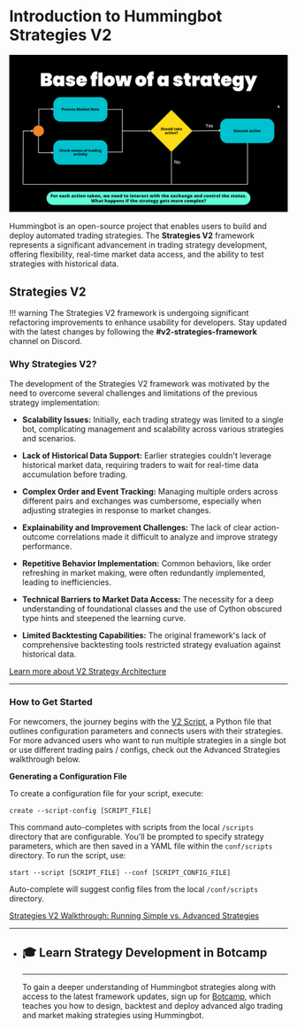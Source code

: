 # Introduction to Hummingbot Strategies V2 

![](../v2-strategies/diagrams/8.png)

Hummingbot is an open-source project that enables users to build and deploy automated trading strategies. The **Strategies V2** framework represents a significant advancement in trading strategy development, offering flexibility, real-time market data access, and the ability to test strategies with historical data.

## Strategies V2

!!! warning
    The Strategies V2 framework is undergoing significant refactoring improvements to enhance usability for developers. Stay updated with the latest changes by following the **#v2-strategies-framework** channel on Discord.

### Why Strategies V2?

The development of the Strategies V2 framework was motivated by the need to overcome several challenges and limitations of the previous strategy implementation:

- **Scalability Issues:** Initially, each trading strategy was limited to a single bot, complicating management and scalability across various strategies and scenarios.

- **Lack of Historical Data Support:** Earlier strategies couldn't leverage historical market data, requiring traders to wait for real-time data accumulation before trading.

- **Complex Order and Event Tracking:** Managing multiple orders across different pairs and exchanges was cumbersome, especially when adjusting strategies in response to market changes.

- **Explainability and Improvement Challenges:** The lack of clear action-outcome correlations made it difficult to analyze and improve strategy performance.

- **Repetitive Behavior Implementation:** Common behaviors, like order refreshing in market making, were often redundantly implemented, leading to inefficiencies.

- **Technical Barriers to Market Data Access:** The necessity for a deep understanding of foundational classes and the use of Cython obscured type hints and steepened the learning curve.

- **Limited Backtesting Capabilities:** The original framework's lack of comprehensive backtesting tools restricted strategy evaluation against historical data.

[Learn more about V2 Strategy Architecture](../v2-strategies/)

---

### How to Get Started

For newcomers, the journey begins with the [V2 Script](../scripts/index.md), a Python file that outlines configuration parameters and connects users with their strategies. For more advanced users who want to run multiple strategies in a single bot or use different trading pairs / configs, check out the Advanced Strategies walkthrough below. 

**Generating a Configuration File**

To create a configuration file for your script, execute:

```shell
create --script-config [SCRIPT_FILE]
```

This command auto-completes with scripts from the local `/scripts` directory that are configurable. You'll be prompted to specify strategy parameters, which are then saved in a YAML file within the `conf/scripts` directory. To run the script, use:

```shell
start --script [SCRIPT_FILE] --conf [SCRIPT_CONFIG_FILE]
```

Auto-complete will suggest config files from the local `/conf/scripts` directory.


[Strategies V2 Walkthrough: Running Simple vs. Advanced Strategies](../v2-strategies/walkthrough.md)

---

<div class="grid cards" markdown>

-   ## 🎓 Learn Strategy Development in Botcamp

    ---

    To gain a deeper understanding of Hummingbot strategies along with access to the latest framework updates, sign up for [Botcamp](/botcamp), which teaches you how to design, backtest and deploy advanced algo trading and market making strategies using Hummingbot.

</div>

